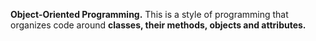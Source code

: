 **Object-Oriented Programming.** This is a style of programming that organizes code around **classes, their methods, objects and attributes.**

